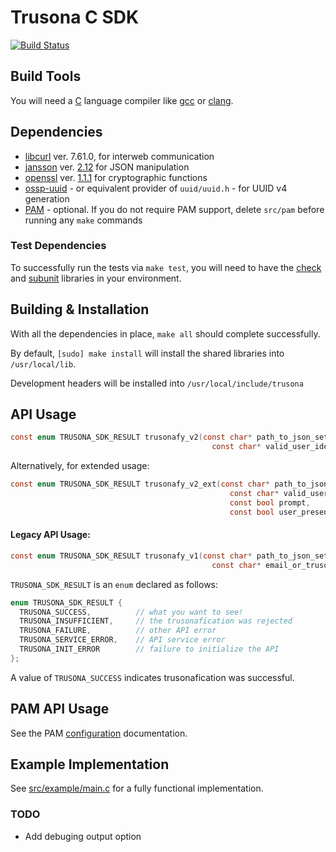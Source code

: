 # Trusona C SDK

[![Build Status](https://travis-ci.com/trusona/trusona-server-sdk-c.svg?token=ERoqgs7tKf7xAGTsABr8&branch=master)](https://travis-ci.com/trusona/trusona-server-sdk-c)

## Build Tools

You will need a [C](https://en.wikipedia.org/wiki/C_programming_language) language compiler like [gcc](https://github.com/gcc-mirror/gcc) or [clang](https://github.com/llvm-mirror/clang).

## Dependencies

- [libcurl](https://curl.haxx.se/libcurl/c) ver. 7.61.0, for interweb communication
- [jansson](https://github.com/akheron/jansson) ver. [2.12](https://github.com/akheron/jansson/releases) for JSON manipulation
- [openssl](https://www.openssl.org) ver. [1.1.1](https://www.openssl.org/source) for cryptographic functions
- [ossp-uuid](https://github.com/sean-/ossp-uuid) - or equivalent provider of `uuid/uuid.h` - for UUID v4 generation
- [PAM](http://tldp.org/HOWTO/User-Authentication-HOWTO/x115.html) - optional. If you do not require PAM support, delete `src/pam` before running any `make` commands

### Test Dependencies

To successfully run the tests via `make test`, you will need to have the [check](https://libcheck.github.io/check) and [subunit](https://github.com/testing-cabal/subunit/tree/master/c) libraries in your environment.

## Building & Installation

With all the dependencies in place, `make all` should complete successfully.

By default, `[sudo] make install` will install the shared libraries into `/usr/local/lib`.

Development headers will be installed into `/usr/local/include/trusona`


## API Usage

```c
const enum TRUSONA_SDK_RESULT trusonafy_v2(const char* path_to_json_settings,
                                             const char* valid_user_identifier);
```

Alternatively, for extended usage:

```c
const enum TRUSONA_SDK_RESULT trusonafy_v2_ext(const char* path_to_json_settings,
                                                 const char* valid_user_identifier,
                                                 const bool prompt,
                                                 const bool user_presence);
```

#### Legacy API Usage:

```c
const enum TRUSONA_SDK_RESULT trusonafy_v1(const char* path_to_json_settings,
                                             const char* email_or_trusona_id);
```


`TRUSONA_SDK_RESULT` is an `enum` declared as follows:

```c
enum TRUSONA_SDK_RESULT {
  TRUSONA_SUCCESS,          // what you want to see!
  TRUSONA_INSUFFICIENT,     // the trusonafication was rejected
  TRUSONA_FAILURE,          // other API error
  TRUSONA_SERVICE_ERROR,    // API service error
  TRUSONA_INIT_ERROR        // failure to initialize the API
};
```

A value of `TRUSONA_SUCCESS` indicates trusonafication was successful.


## PAM API Usage

See the PAM [configuration](src/pam/README.md) documentation.

## Example Implementation

See [src/example/main.c](src/example/main.c) for a fully functional implementation.

### TODO

- Add debuging output option
